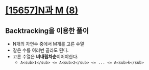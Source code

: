 # [[15657]N과 M (8)](https://www.acmicpc.net/problem/15657)

## Backtracking을 이용한 풀이

- N개의 자연수 중에서 M개를 고른 수열
- 같은 수를 여러번 골라도 된다.
- 고른 수열은 **비내림차순**이어야한다.
    - `A<sub>1</sub> <= A<sub>2</sub> <= ... <= A<sub>k</sub>`